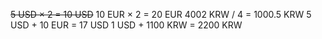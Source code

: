 ~~5 USD × 2 = 10 USD~~
10 EUR × 2 = 20 EUR 
4002 KRW / 4 = 1000.5 KRW 
5 USD + 10 EUR = 17 USD 
1 USD + 1100 KRW = 2200 KRW